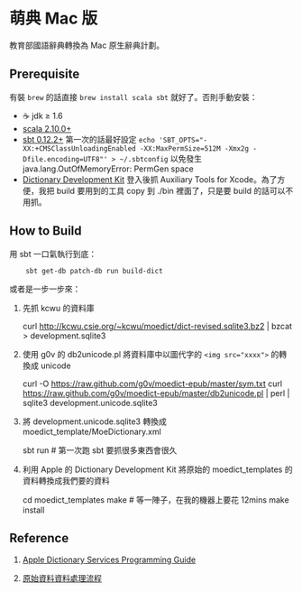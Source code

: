 # 萌典 Mac 版
教育部國語辭典轉換為 Mac 原生辭典計劃。

## Prerequisite

有裝 `brew` 的話直接 `brew install scala sbt` 就好了。否則手動安裝：

  * ☕ jdk ≥ 1.6
  * [scala 2.10.0+](http://www.scala-lang.org/downloads)
  * [sbt 0.12.2+](http://www.scala-sbt.org/release/docs/Getting-Started/Setup.html)
    第一次的話最好設定 `echo 'SBT_OPTS="-XX:+CMSClassUnloadingEnabled -XX:MaxPermSize=512M -Xmx2g -Dfile.encoding=UTF8"' > ~/.sbtconfig` 以免發生 java.lang.OutOfMemoryError: PermGen space  
  * [Dictionary Development Kit](https://developer.apple.com/downloads/index.action) 登入後抓 Auxiliary Tools for Xcode。為了方便，我把 build 要用到的工具 copy 到 ./bin 裡面了，只是要 build 的話可以不用抓。

## How to Build
  用 sbt 一口氣執行到底：

        sbt get-db patch-db run build-dict

  或者是一步一步來：


  1. 先抓 kcwu 的資料庫

        curl http://kcwu.csie.org/~kcwu/moedict/dict-revised.sqlite3.bz2 | bzcat > development.sqlite3

  2. 使用 g0v 的 db2unicode.pl 將資料庫中以圖代字的 `<img src="xxxx">` 的轉換成 unicode

        curl -O https://raw.github.com/g0v/moedict-epub/master/sym.txt
        curl https://raw.github.com/g0v/moedict-epub/master/db2unicode.pl | perl | sqlite3 development.unicode.sqlite3

  3. 將 development.unicode.sqlite3 轉換成 moedict_template/MoeDictionary.xml

        sbt run # 第一次跑 sbt 要抓很多東西會很久

  4. 利用 Apple 的 Dictionary Development Kit 將原始的 moedict_templates 的資料轉換成我們要的資料

        cd moedict_templates
        make # 等一陣子，在我的機器上要花 12mins
        make install 

## Reference

1. [Apple Dictionary Services Programming Guide](https://developer.apple.com/library/mac/#documentation/UserExperience/Conceptual/DictionaryServicesProgGuide/Introduction/Introduction.html)

2. [原始資料資料處理流程](https://github.com/g0v/moedict-process/wiki)